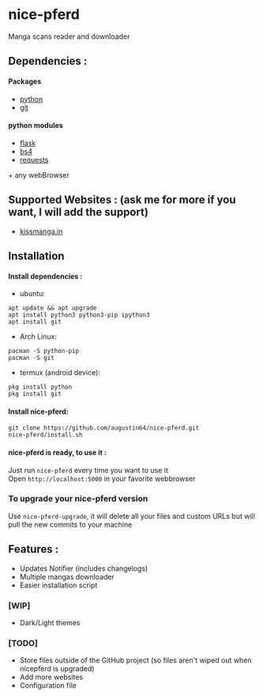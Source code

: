 # nice-pferd
Manga scans reader and downloader


## Dependencies :
#### Packages
* [python](https://www.python.org/)
* [git](https://git-scm.com/)

#### python modules
* [flask](https://pypi.org/project/Flask/)
* [bs4](https://pypi.org/project/bs4/)
* [requests](https://pypi.org/project/requests/)

\+ any webBrowser

## Supported Websites : (ask me for more if you want, I will add the support)
* [kissmanga.in](https://kissmanga.in/)

## Installation

#### Install dependencies :
* ubuntu:
```
apt update && apt upgrade
apt install python3 python3-pip ipython3
apt install git
```
* Arch Linux:
```
pacman -S python-pip
pacman -S git
```
* termux (android device):
```
pkg install python
pkg install git
```

#### Install nice-pferd:
```
git clone https://github.com/augustin64/nice-pferd.git
nice-pferd/install.sh
```

#### nice-pferd is ready, to use it :

Just run `nice-pferd` every time you want to use it  
Open `http://localhost:5000` in your favorite webbrowser

### To upgrade your nice-pferd version
Use `nice-pferd-upgrade`, it will delete all your files and custom URLs but will pull the new commits to your machine

## Features :
+ Updates Notifier (includes changelogs)
+ Multiple mangas downloader
+ Easier installation script

### [WIP] 
+ Dark/Light themes

### [TODO]
+ Store files outside of the GitHub project (so files aren't wiped out when nicepferd is upgraded)
+ Add more websites
+ Configuration file
